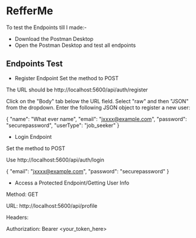
# RefferMe 

To test the Endpoints till I made:- 

- Download the Postman Desktop
- Open the Postman Desktop and test all endpoints







## Endpoints Test

- Register Endpoint
Set the method to POST 

The URL should be http://localhost:5600/api/auth/register

Click on the "Body" tab below the URL field.
Select "raw" and then "JSON" from the dropdown.
Enter the following JSON object to register a new user:

{
  "name": "What ever name",
  "email": "jxxxx@example.com",
  "password": "securepassword",
  "userType": "job_seeker"
}


- Login Endpoint

Set the method to POST

Use http://localhost:5600/api/auth/login

{
  "email": "jxxxx@example.com",
  "password": "securepassword"
}

- Access a Protected Endpoint/Getting User Info

Method: GET

URL: http://localhost:5600/api/profile

Headers:

Authorization: Bearer <your_token_here>

